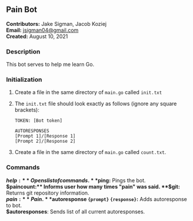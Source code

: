 ## Pain Bot

**Contributors:** Jake Sigman, Jacob Koziej  
**Email:** <jsigman04@gmail.com>  
**Created:** August 10, 2021

### Description

This bot serves to help me learn Go.

### Initialization

1. Create a file in the same directory of `main.go` called `init.txt`
2. The `init.txt` file should look exactly as follows (ignore any square brackets):

    ```
    TOKEN: [Bot token]

    AUTORESPONSES
    [Prompt 1]/[Response 1]
    [Prompt 2]/[Response 2]
    ```

3. Create a file in the same directory of `main.go` called `count.txt`.

### Commands

**$help:** Opens list of commands.   
**$ping:** Pings the bot.   
**$paincount:** Informs user how many times "pain" was said.   
**$git:** Returns git repository information.   
**$pain:** Pain.   
**$autoresponse `{prompt}` `{response}`:** Adds autoresponse to bot.    
**$autoresponses**: Sends list of all current autoresponses.      

